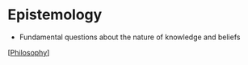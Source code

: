 # Epistemology

- Fundamental questions about the nature of knowledge and beliefs

[[Philosophy]]

[//begin]: # "Autogenerated link references for markdown compatibility"
[Philosophy]: philosophy "Philosophy"
[//end]: # "Autogenerated link references"